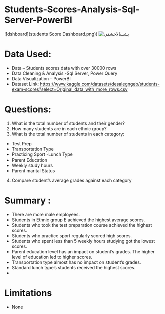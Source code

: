 # Students-Scores-Analysis-Sql-Server-PowerBI

![dshboard](students Score Dashboard.png))
	![يشسالاخشقي](students.png)

# Data Used:
- Data – Students scores data with over 30000 rows 
- Data Cleaning & Analysis -Sql Server, Power Query
- Data Visualization – PowerBI
- Dataset Link: https://www.kaggle.com/datasets/desalegngeb/students-exam-scores?select=Original_data_with_more_rows.csv

# Questions:
1.	What is the total number of students and their gender?
2.	How many students are in each ethnic group?
3.	What is the total number of students in each category:
-	Test Prep
-	Transportation Type
-	Practicing Sport
-Lunch Type
-	Parent Education
-	Weekly study hours
-	Parent marital Status 
4.	Compare student’s average grades against each category 

# Summary :

-	There are more male employees.
-	Students in Ethnic group E achieved the highest average scores.
-	Students who took the test preparation course achieved the highest scores.
-	Students who practice sport regularly scored high scores.
-	Students who spent less than 5 weekly hours studying got the lowest scores.
-	Parent education level has an impact on student’s grades. The higher level of education led to higher scores.
-	Transportation type almost has no impact on student’s grades.
-	Standard lunch type’s students received the highest scores.
-	
# Limitations
-	None
